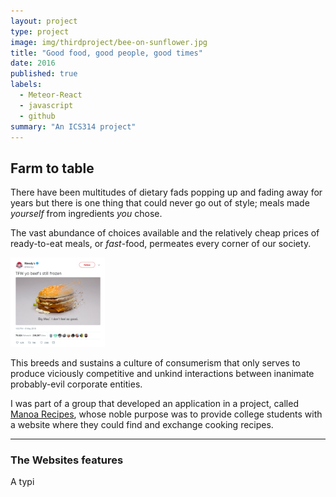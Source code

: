 ```yaml
---
layout: project
type: project
image: img/thirdproject/bee-on-sunflower.jpg
title: "Good food, good people, good times"
date: 2016
published: true
labels:
  - Meteor-React
  - javascript
  - github
summary: "An ICS314 project"
---
```

## Farm to table
There have been multitudes of dietary fads popping up and fading away for years but there is one thing that could never go out of style; meals made *yourself* from ingredients *you* chose.

The vast abundance of choices available and the relatively cheap prices of ready-to-eat meals, or *fast*-food, permeates every corner of our society.

<img width="30%" class="rounded float-start pe-4" src="../img/manoa-recipes/wendys-meme.png" alt="Screenshot of the Wendy's company criticizing the McDonald's company">

This breeds and sustains a culture of consumerism that only serves to produce viciously competitive and unkind interactions between inanimate probably-evil corporate entities.

I was part of a group that developed an application in a project, called [Manoa Recipes](https://github.com/manoa-recipes), whose noble purpose was to provide college students with a website where they could find and exchange cooking recipes.

---
### The Websites features
A typi
